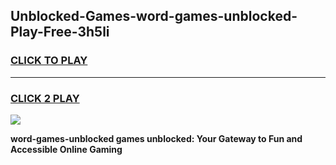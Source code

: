 
## Unblocked-Games-word-games-unblocked-Play-Free-3h5li
<h3>
<a href="https://premium76.site?title=word-games-unblocked&ref=12A">CLICK TO PLAY</a></h3>
<hr>

<h3>
<a href="https://premium76.site?title=word-games-unblocked&ref=12A">CLICK 2 PLAY</a>
  
</h3>

<a href="https://premium76.site?title=word-games-unblocked&ref=12A"><img src="https://clearcache.store/games.png"></a>


**word-games-unblocked games unblocked: Your Gateway to Fun and Accessible Online Gaming**
